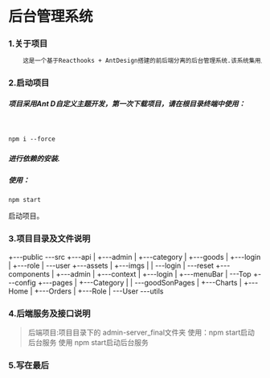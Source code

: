 # 后台管理系统

### 1.关于项目

```txt
	这是一个基于Reacthooks + AntDesign搭建的前后端分离的后台管理系统.该系统集用户登录，用户权限管理，，分类管理，产品管理、搜索，用户管理，订单管理等功能。运用React18，react-router-domV6，以及react-redux等技术形成较完善的体系。并结智能化图表(echarts)、高德地图Api实现定位与天气的查询等。
```

### 2.启动项目

##### 	项目采用Ant D自定义主题开发，第一次下载项目，请在根目录终端中使用：

​	

```markdown
npm i --force
```

##### 	进行依赖的安装.

##### 使用：

```
npm start
```

启动项目。

### 3.项目目录及文件说明

+---public
\---src
    +---api
    |   +---admin
    |   +---category
    |   +---goods
    |   +---login
    |   +---role
    |   \---user
    +---assets
    |   +---imgs
    |   |   \---login
    |   \---reset
    +---components
    |   +---admin
    |   +---context
    |   +---login
    |   +---menuBar
    |   \---Top
    +---config
    +---pages
    |   +---Category
    |   |   \---goodSonPages
    |   +---Charts
    |   +---Home
    |   +---Orders
    |   +---Role
    |   \---User
    \---utils

### 4.后端服务及接口说明

> 后端项目:项目目录下的 admin-server_final文件夹 使用：npm start启动后台服务
>使用 npm start启动后台服务

### 5.写在最后

